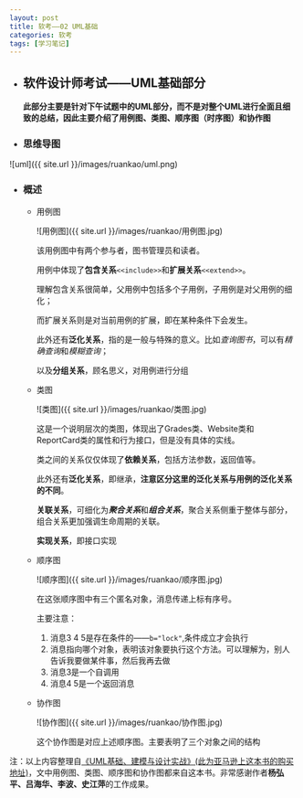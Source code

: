 ```yaml
---
layout: post
title: 软考——02 UML基础
categories: 软考
tags: [学习笔记]
---
```


- ## 软件设计师考试——UML基础部分

  **此部分主要是针对下午试题中的UML部分，而不是对整个UML进行全面且细致的总结，因此主要介绍了用例图、类图、顺序图（时序图）和协作图**

- ### 思维导图


![uml]({{ site.url }}/images/ruankao/uml.png)

<!--more-->

- ### 概述

  - 用例图

    ![用例图]({{ site.url }}/images/ruankao/用例图.jpg)

    该用例图中有两个参与者，图书管理员和读者。

    用例中体现了**包含关系**`<<include>>`和**扩展关系**`<<extend>>`。

    理解包含关系很简单，父用例中包括多个子用例，子用例是对父用例的细化；

    而扩展关系则是对当前用例的扩展，即在某种条件下会发生。

    此外还有**泛化关系**，指的是一般与特殊的意义。比如*查询图书*，可以有*精确查询*和*模糊查询*；

    以及**分组关系**，顾名思义，对用例进行分组

  - 类图

    ![类图]({{ site.url }}/images/ruankao/类图.jpg)

    这是一个说明层次的类图，体现出了Grades类、Website类和ReportCard类的属性和行为接口，但是没有具体的实线。

    类之间的关系仅仅体现了**依赖关系**，包括方法参数，返回值等。

    此外还有**泛化关系**，即继承，**注意区分这里的泛化关系与用例的泛化关系的不同**。

    **关联关系**，可细化为***聚合关系***和***组合关系***，聚合关系侧重于整体与部分，组合关系更加强调生命周期的关联。

    **实现关系**，即接口实现

  - 顺序图

    ![顺序图]({{ site.url }}/images/ruankao/顺序图.jpg)

    在这张顺序图中有三个匿名对象，消息传递上标有序号。

    主要注意：

    1. 消息3 4 5是存在条件的——`b="lock"`,条件成立才会执行
    2. 消息指向哪个对象，表明该对象要执行这个方法。可以理解为，别人告诉我要做某件事，然后我再去做
    3. 消息3是一个自调用
    4. 消息4 5是一个返回消息

  - 协作图

    ![协作图]({{ site.url }}/images/ruankao/协作图.jpg)

    这个协作图是对应上述顺序图。主要表明了三个对象之间的结构



注：以上内容整理自[《UML基础、建模与设计实战》(此为亚马逊上这本书的购买地址)](https://www.amazon.cn/dp/B008XDAVN2/ref=sr_1_5?ie=UTF8&qid=1538892813&sr=8-5&keywords=UML%E5%9F%BA%E7%A1%80%E3%80%81%E5%BB%BA%E6%A8%A1)，文中用例图、类图、顺序图和协作图都来自这本书。非常感谢作者**杨弘平、吕海华、李波、史江萍**的工作成果。